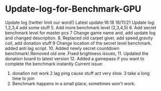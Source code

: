 # Update-log-for-Benchmark-GPU
Update log (twitter limit our word!)
Latest update:16:18 16/11/21
Update log:
1,2,3,4 add some stuff
5. Add more benchmark level (2,3,4,5)
6. Add secret benchmark level for master pcs
7 Change game name and, add update log and changed description.
8. Replaced old carpet giver, add speed,gravity coil, add donation stuff
9 Change location of the secret level benchmark. added anti lag script.
10. Added newly secret countdown benchmark!.Removed old one .Fixed brightness issues,
11. Updated the donation board to latest version 
12. Added a gamepass if you want to complete the benchmark instantly
Current issue:
1. donation not work
2 lag ping cause stuff act very slow.
3 take a long time to join
4. Benchmark happens in a small place, sometimes won't work.

